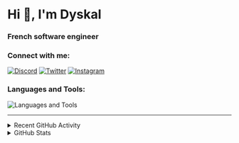 # Hi 👋, I'm Dyskal

### French software engineer

### Connect with me:

[![Discord](https://skillicons.dev/icons?i=discord "@dyskal")](https://discordapp.com/users/200586202997325824)
[![Twitter](https://skillicons.dev/icons?i=twitter "@dyskal")](https://twitter.com/dyskal)
[![Instagram](https://skillicons.dev/icons?i=instagram "@dyskal")](https://instagram.com/dyskal)

### Languages and Tools:
![Languages and Tools](https://skillicons.dev/icons?i=java,kotlin,spring,js,ts,vue,idea,linux,git&perline=3)

---

<details>
<summary>Recent GitHub Activity</summary>

<!--START_SECTION:activity-->

1. 🗣 Commented on [#37697](https://github.com/microsoft/playwright/issues/37697#issuecomment-3365367177) in [microsoft/playwright](https://github.com/microsoft/playwright)
2. ❗ Opened issue [#37697](https://github.com/microsoft/playwright/issues/37697) in [microsoft/playwright](https://github.com/microsoft/playwright)
3. ❗ Opened issue [#3099](https://github.com/springdoc/springdoc-openapi/issues/3099) in [springdoc/springdoc-openapi](https://github.com/springdoc/springdoc-openapi)
4. ❗ Opened issue [#366](https://github.com/pyrohost/pyrodactyl/issues/366) in [pyrohost/pyrodactyl](https://github.com/pyrohost/pyrodactyl)
5. ❗ Opened issue [#17948](https://github.com/spring-projects/spring-security/issues/17948) in [spring-projects/spring-security](https://github.com/spring-projects/spring-security)

<!--END_SECTION:activity-->

</details>

<details>
<summary>GitHub Stats</summary>

![GitHub Stats](https://github-readme-stats.vercel.app/api/top-langs?username=dyskal&show_icons=true&locale=en&layout=compact&card_width=445&langs_count=10&hide_borders=true)
![GitHub Stats](https://github-readme-stats.vercel.app/api?username=dyskal&show_icons=true&locale=en&include_all_commits=true&hide_borders=true)
</details>

